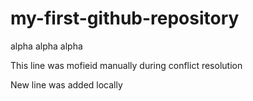# my-first-github-repository
alpha alpha alpha

This line was mofieid manually during conflict resolution

New line was added locally